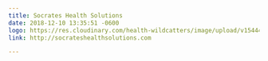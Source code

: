 ```yaml
---
title: Socrates Health Solutions
date: 2018-12-10 13:35:51 -0600
logo: https://res.cloudinary.com/health-wildcatters/image/upload/v1544470373/Socrates.jpg
link: http://socrateshealthsolutions.com

---
```

